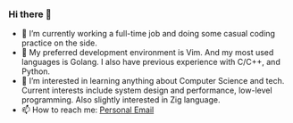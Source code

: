 ### Hi there 👋

<!--
**QuanDo2000/QuanDo2000** is a ✨ _special_ ✨ repository because its `README.md` (this file) appears on your GitHub profile.

Here are some ideas to get you started:

- 🔭 I’m currently working on ...
- 🌱 I’m currently learning ...
- 👯 I’m looking to collaborate on ...
- 🤔 I’m looking for help with ...
- 💬 Ask me about ...
- 📫 How to reach me: ...
- 😄 Pronouns: ...
- ⚡ Fun fact: ...
-->

- 🔭 I’m currently working a full-time job and doing some casual coding practice on the side.
- 🌱 My preferred development environment is Vim. And my most used languages is Golang. I also have previous experience with C/C++, and Python.
- 🤔 I’m interested in learning anything about Computer Science and tech. Current interests include system design and performance, low-level programming. Also slightly interested in Zig language.
- 📫 How to reach me: [Personal Email](minhquand3@gmail.com)
